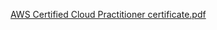 [AWS Certified Cloud Practitioner certificate.pdf](https://github.com/SterlingMcKinley/100DaysOfCloud/files/7975303/AWS.Certified.Cloud.Practitioner.certificate.pdf)
